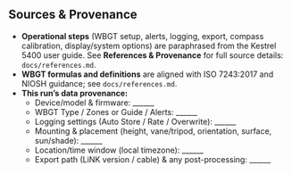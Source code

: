 ## Sources & Provenance

- **Operational steps** (WBGT setup, alerts, logging, export, compass calibration, display/system options) are paraphrased from the Kestrel 5400 user guide. See **References & Provenance** for full source details: `docs/references.md`.
- **WBGT formulas and definitions** are aligned with ISO 7243:2017 and NIOSH guidance; see `docs/references.md`.
- **This run’s data provenance:**  
  - Device/model & firmware: ______  
  - WBGT Type / Zones or Guide / Alerts: ______  
  - Logging settings (Auto Store / Rate / Overwrite): ______  
  - Mounting & placement (height, vane/tripod, orientation, surface, sun/shade): ______  
  - Location/time window (local timezone): ______  
  - Export path (LiNK version / cable) & any post-processing: ______
